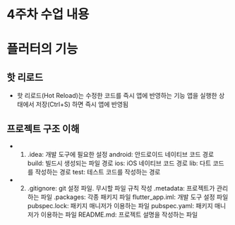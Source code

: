 4주차 수업 내용
=======================

# 플러터의 기능

## 핫 리로드
  - 핫 리로드(Hot Reload)는 수정한 코드를 즉시 앱에 반영하는 기능
    앱을 실행한 상태에서 저장(Ctrl+S) 하면 즉시 앱에 반영됨

## 프로젝트 구조 이해
  - 1) .idea: 개발 도구에 필요한 설정
        android: 안드로이드 네이티브 코드 경로
        build: 빌드시 생성되는 파일 경로
        ios: iOS 네이티브 코드 경로
        lib: 다트 코드를 작성하는 경로
        test: 테스트 코드를 작성하는 경로
  - 2) .gitignore: git 설정 파일. 무시할 파일 규칙 작성
	     .metadata: 프로젝트가 관리하는 파일
	     .packages: 각종 패키지 파일
	      flutter_app.iml: 개발 도구 설정 파일
	      pubspec.lock: 패키지 매니저가 이용하는 파일
	      pubspec.yaml: 패키지 매니저가 이용하는 파일
	      README.md: 프로젝트 설명을 작성하는 파일


